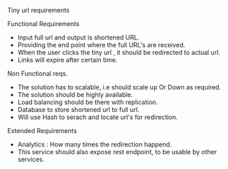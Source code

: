 Tiny url requirements

Functional Requirements

* Input full url and output is shortened URL.
* Providing the end point where the full URL's are received.
* When the user clicks the tiny url , it should be redirected to actual url.
* Links will expire after certain time.


Non Functional reqs.
* The solution has to scalable, i.e should scale up Or Down as required.
* The solution should be highly available.
* Load balancing should be there with replication.
* Database to store shortened url to full url.
* Will use Hash to serach and locate url's for redirection.

Extended Requirements 
* Analytics : How many times the redirection happend.
* This service should also expose rest endpoint, to be usable by other services.

